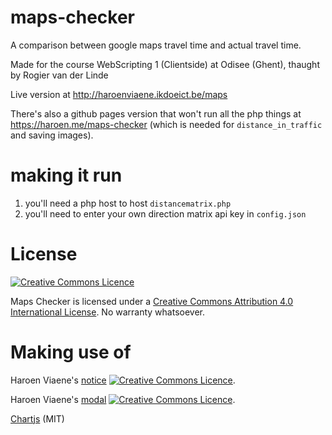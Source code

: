 # maps-checker

A comparison between google maps travel time and actual travel time.

Made for the course WebScripting 1 (Clientside) at Odisee (Ghent), thaught by Rogier van der Linde

Live version at http://haroenviaene.ikdoeict.be/maps

There's also a github pages version that won't run all the php things at https://haroen.me/maps-checker (which is needed for `distance_in_traffic` and saving images).

# making it run

1. you'll need a php host to host `distancematrix.php`
2. you'll need to enter your own direction matrix api key in `config.json`

# License

[![Creative Commons Licence](https://i.creativecommons.org/l/by/4.0/88x31.png)](http://creativecommons.org/licenses/by/4.0/)

Maps Checker is licensed under a [Creative Commons Attribution 4.0 International License](http://creativecommons.org/licenses/by/4.0/). No warranty whatsoever.

# Making use of

Haroen Viaene's [notice](https://github.com/haroenv/notice) [![Creative Commons Licence](https://i.creativecommons.org/l/by/4.0/88x31.png)](http://creativecommons.org/licenses/by/4.0/).

Haroen Viaene's [modal](https://github.com/haroenv/modal) [![Creative Commons Licence](https://i.creativecommons.org/l/by/4.0/88x31.png)](http://creativecommons.org/licenses/by/4.0/).


[Chartjs](http://www.chartjs.org/) (MIT)